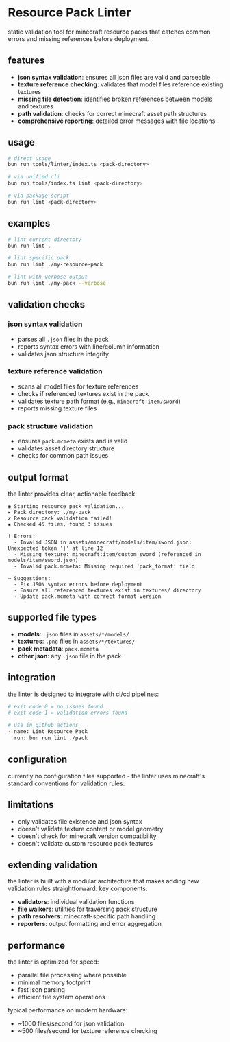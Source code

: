 # Resource Pack Linter

static validation tool for minecraft resource packs that catches common errors and missing references before deployment.

## features

- **json syntax validation**: ensures all json files are valid and parseable
- **texture reference checking**: validates that model files reference existing textures
- **missing file detection**: identifies broken references between models and textures
- **path validation**: checks for correct minecraft asset path structures
- **comprehensive reporting**: detailed error messages with file locations

## usage

```bash
# direct usage
bun run tools/linter/index.ts <pack-directory>

# via unified cli
bun run tools/index.ts lint <pack-directory>

# via package script
bun run lint <pack-directory>
```

## examples

```bash
# lint current directory
bun run lint .

# lint specific pack
bun run lint ./my-resource-pack

# lint with verbose output
bun run lint ./my-pack --verbose
```

## validation checks

### json syntax validation

- parses all `.json` files in the pack
- reports syntax errors with line/column information
- validates json structure integrity

### texture reference validation

- scans all model files for texture references
- checks if referenced textures exist in the pack
- validates texture path format (e.g., `minecraft:item/sword`)
- reports missing texture files

### pack structure validation

- ensures `pack.mcmeta` exists and is valid
- validates asset directory structure
- checks for common path issues

## output format

the linter provides clear, actionable feedback:

```
◉ Starting resource pack validation...
▸ Pack directory: ./my-pack
✗ Resource pack validation failed!
▪ Checked 45 files, found 3 issues

! Errors:
  - Invalid JSON in assets/minecraft/models/item/sword.json: Unexpected token '}' at line 12
  - Missing texture: minecraft:item/custom_sword (referenced in models/item/sword.json)
  - Invalid pack.mcmeta: Missing required 'pack_format' field

→ Suggestions:
  - Fix JSON syntax errors before deployment
  - Ensure all referenced textures exist in textures/ directory
  - Update pack.mcmeta with correct format version
```

## supported file types

- **models**: `.json` files in `assets/*/models/`
- **textures**: `.png` files in `assets/*/textures/`
- **pack metadata**: `pack.mcmeta`
- **other json**: any `.json` file in the pack

## integration

the linter is designed to integrate with ci/cd pipelines:

```bash
# exit code 0 = no issues found
# exit code 1 = validation errors found

# use in github actions
- name: Lint Resource Pack
  run: bun run lint ./pack
```

## configuration

currently no configuration files supported - the linter uses minecraft's standard conventions for validation rules.

## limitations

- only validates file existence and json syntax
- doesn't validate texture content or model geometry
- doesn't check for minecraft version compatibility
- doesn't validate custom resource pack features

## extending validation

the linter is built with a modular architecture that makes adding new validation rules straightforward. key components:

- **validators**: individual validation functions
- **file walkers**: utilities for traversing pack structure
- **path resolvers**: minecraft-specific path handling
- **reporters**: output formatting and error aggregation

## performance

the linter is optimized for speed:

- parallel file processing where possible
- minimal memory footprint
- fast json parsing
- efficient file system operations

typical performance on modern hardware:

- ~1000 files/second for json validation
- ~500 files/second for texture reference checking
